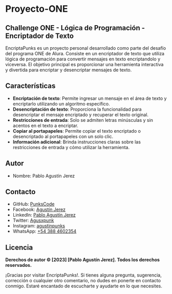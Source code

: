 # Proyecto-ONE
## Challenge ONE - Lógica de Programación - Encriptador de Texto

EncriptaPunks es un proyecto personal desarrollado como parte del desafío del programa ONE de Alura. Consiste en un encriptador de texto que utiliza lógica de programación para convertir mensajes en texto encriptandolo y viceversa. 
El objetivo principal es proporcionar una herramienta interactiva y divertida para encriptar y desencriptar mensajes de texto.

## Características

- **Encriptación de texto**: Permite ingresar un mensaje en el área de texto y encriptarlo utilizando un algoritmo específico.
- **Desencriptación de texto**: Proporciona la funcionalidad para desencriptar el mensaje encriptado y recuperar el texto original.
- **Restricciones de entrada**: Solo se admiten letras minúsculas y sin acentos en el texto a encriptar.
- **Copiar al portapapeles**: Permite copiar el texto encriptado o desencriptado al portapapeles con un solo clic.
- **Información adicional**: Brinda instrucciones claras sobre las restricciones de entrada y cómo utilizar la herramienta.

## Autor
- Nombre: Pablo Agustín Jerez
## Contacto

- GitHub: [PunksCode](https://github.com/PunksCode)
- Facebook: [Agustín Jerez](https://www.facebook.com/agustin.jerez.37)
- LinkedIn: [Pablo Agustín Jerez](https://www.linkedin.com/in/pablo-agust%C3%ADn-jerez-482823270/)
- Twitter: [Agusxpunk](https://twitter.com/Agusxpunk)
- Instagram: [agustinpunks](https://www.instagram.com/agustinpunks/)
- WhatsApp: [+54 388 4602354](https://api.whatsapp.com/send?phone=543884602354)

## Licencia

**Derechos de autor © [2023] [Pablo Agustín Jerez]. Todos los derechos reservados.**

¡Gracias por visitar EncriptaPunks!. Si tienes alguna pregunta, sugerencia, corrección o cualquier otro comentario, no dudes en ponerte en contacto conmigo. Estaré encantado de escucharte y ayudarte en lo que necesites.
